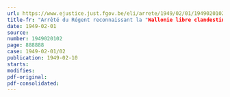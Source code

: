 ```yaml
---
url: https://www.ejustice.just.fgov.be/eli/arrete/1949/02/01/1949020102/justel
title-fr: "Arrêté du Régent reconnaissant la "Wallonie libre clandestine" comme association reconnue de résistants civils, conformément à l'article 9 de l'arrêté-loi du 24 décembre 1946."
date: 1949-02-01
source:
number: 1949020102
page: 888888
case: 1949-02-01/02
publication: 1949-02-10
starts:
modifies:
pdf-original:
pdf-consolidated:
---
```


